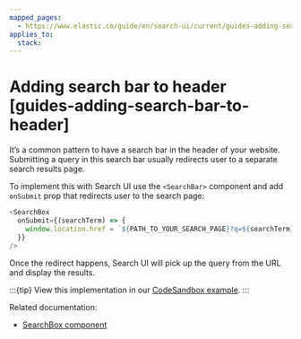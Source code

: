 ```yaml
---
mapped_pages:
  - https://www.elastic.co/guide/en/search-ui/current/guides-adding-search-bar-to-header.html
applies_to:
  stack:
---
```


# Adding search bar to header [guides-adding-search-bar-to-header]

It’s a common pattern to have a search bar in the header of your website. Submitting a query in this search bar usually redirects user to a separate search results page.

To implement this with Search UI use the `<SearchBar>` component and add `onSubmit` prop that redirects user to the search page:

```js
<SearchBox
  onSubmit={(searchTerm) => {
    window.location.href = `${PATH_TO_YOUR_SEARCH_PAGE}?q=${searchTerm}`;
  }}
/>
```

Once the redirect happens, Search UI will pick up the query from the URL and display the results.

:::{tip}
View this implementation in our [CodeSandbox example](https://codesandbox.io/embed/github/elastic/search-ui/tree/main/examples/sandbox?autoresize=1&fontsize=12&initialpath=%2Fsearch-bar-in-header&module=%2Fsrc%2Fpages%2Fsearch-bar-in-header%2Findex.jsx).
:::

Related documentation:

- [SearchBox component](/reference/api-react-components-search-box.md)
